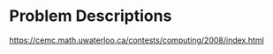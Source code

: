 Problem Descriptions
=================
https://cemc.math.uwaterloo.ca/contests/computing/2008/index.html
